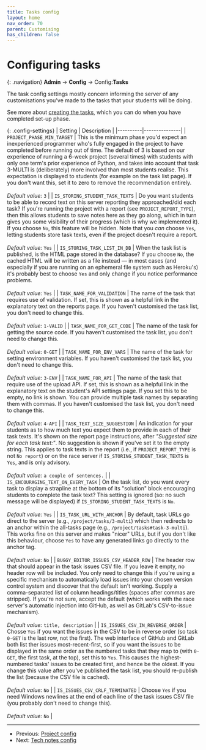 ```yaml
---
title: Tasks config
layout: home
nav_order: 70
parent: Customising
has_children: false
---
```


# Configuring tasks

{: .navigation}
**Admin** → **Config** → Config:**Tasks**

The task config settings mostly concern informing the server of any
customisations you've made to the tasks that your students will be doing. 
 
See more about [creating the tasks](creating-tasks), which you can do when you
have completed set-up phase.


{: .config-settings}
| Setting  | Description   |
|----------|---------------|
| `PROJECT_PHASE_MIN_TARGET` | This is the minimum phase you'd expect an inexperienced programmer who's fully engaged in the project to have completed before running out of time. The default of 3 is based on our experience of running a 6-week project (several times) with students with only one term's prior experience of Python, and takes into account that task 3-MULTI is (deliberately) more involved than most students realise. This expectation is displayed to students (for example on the task list page). If you don't want this, set it to zero to remove the recommendation entirely.  <br><br> _Default value:_ `3` |
| `IS_STORING_STUDENT_TASK_TEXTS` | Do you want students to be able to record text on this server reporting they approached/did each task? If you're running the project with a report (see `PROJECT_REPORT_TYPE`), then this allows students to save notes here as they go along, which in turn gives you some visibility of their progress (which is why we implemented it). If you choose `No`, this feature will be hidden. Note that you _can_ choose `Yes`, letting students store task texts, even if the project doesn't require a report.  <br><br> _Default value:_ `Yes` |
| `IS_STORING_TASK_LIST_IN_DB` | When the task list is published, is the HTML page stored in the database? If you choose `No`, the cached HTML will be written as a file instead — in most cases (and especially if you are running on an ephemeral file system such as Heroku's) it's probably best to choose `Yes` and only change if you notice performance problems.  <br><br> _Default value:_ `Yes` |
| `TASK_NAME_FOR_VALIDATION` | The name of the task that requires use of validation. If set, this is shown as a helpful link in the explanatory text on the reports page. If you haven't customised the task list, you don't need to change this.  <br><br> _Default value:_ `1-VALID` |
| `TASK_NAME_FOR_GET_CODE` | The name of the task for getting the source code. If you haven't customised the task list, you don't need to change this.  <br><br> _Default value:_ `0-GET` |
| `TASK_NAME_FOR_ENV_VARS` | The name of the task for setting environment variables. If you haven't customised the task list, you don't need to change this.   <br><br> _Default value:_ `3-ENV` |
| `TASK_NAME_FOR_API` | The name of the task that require use of the upload API. If set, this is shown as a helpful link in the explanatory text on the student's API settings page. If you set this to be empty, no link is shown. You can provide multiple task names by separating them with commas. If you haven't customised the task list, you don't need to change this.  <br><br> _Default value:_ `4-API` |
| `TASK_TEXT_SIZE_SUGGESTION` | An indication for your students as to how much text you expect them to provide in each of their task texts. It's shown on the report page instructions, after _"Suggested size for each task text:"_. No suggestion is shown if you've set it to the empty string. This applies to task texts in the report (i.e., if `PROJECT_REPORT_TYPE` is not `No report`) or on the race server if `IS_STORING_STUDENT_TASK_TEXTS` is `Yes`, and is only advisory.  <br><br> _Default value:_ `a couple of sentences.` |
| `IS_ENCOURAGING_TEXT_ON_EVERY_TASK` | On the task list, do you want every task to display a strapline at the bottom of its "solution" block encouraging students to complete the task text? This setting is ignored (so: no such message will be displayed) if `IS_STORING_STUDENT_TASK_TEXTS` is `No`.   <br><br> _Default value:_ `Yes` |
| `IS_TASK_URL_WITH_ANCHOR` | By default, task URLs go direct to the server (e.g., `/project/tasks/3-multi`) which then redirects to an anchor within the all-tasks page (e.g., `/project/tasks#task-3-multi`). This works fine on this server and makes "nicer" URLs, but if you don't like this behaviour, choose `Yes` to have any generated links go directly to the anchor tag.  <br><br> _Default value:_ `No` |
| `BUGGY_EDITOR_ISSUES_CSV_HEADER_ROW` | The header row that should appear in the task issues CSV file. If you leave it empty, no header row will be included. You only need to change this if you're using a specific mechanism to automatically load issues into your chosen version control system and discover that the default isn't working. Supply a comma-separated list of column headings/titles (spaces after commas are stripped). If you're not sure, accept the default (which works with the race server's automatic injection into GitHub, as well as GitLab's CSV-to-issue mechanism).  <br><br> _Default value:_ `title, description` |
| `IS_ISSUES_CSV_IN_REVERSE_ORDER` | Chosse `Yes` if you want the issues in the CSV to be in reverse order (so task `0-GET` is the last row, not the first). The web interface of GitHub and GitLab both list ther issues most-recent-first, so if you want the issues to be displayed in the same order as the numbered tasks that they map to (with `0-GET`, the first task, at the top), set this to `Yes`. This causes the highest-numbered tasks' issues to be created first, and hence be the oldest. If you change this value after you've published the task list, you should re-publish the list (because the CSV file is cached).  <br><br> _Default value:_ `No` |
| `IS_ISSUES_CSV_CRLF_TERMINATED` | Choose `Yes` if you need Windows newlines at the end of each line of the task issues CSV file (you probably don't need to change this).  <br><br> _Default value:_ `No` |


 ---
 * Previous: [Project config](project)
 * Next: [Tech notes config](tech-notes)